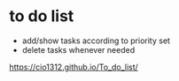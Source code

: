 # to do list 
* add/show tasks according to priority set
* delete tasks whenever needed

https://cio1312.github.io/To_do_list/
